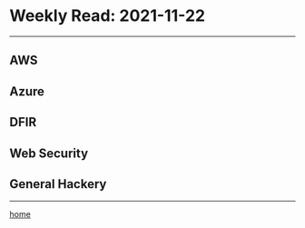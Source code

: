 # Weekly Read: 2021-11-22
----

## AWS



## Azure



## DFIR



## Web Security



## General Hackery





----
[home](index.md)
